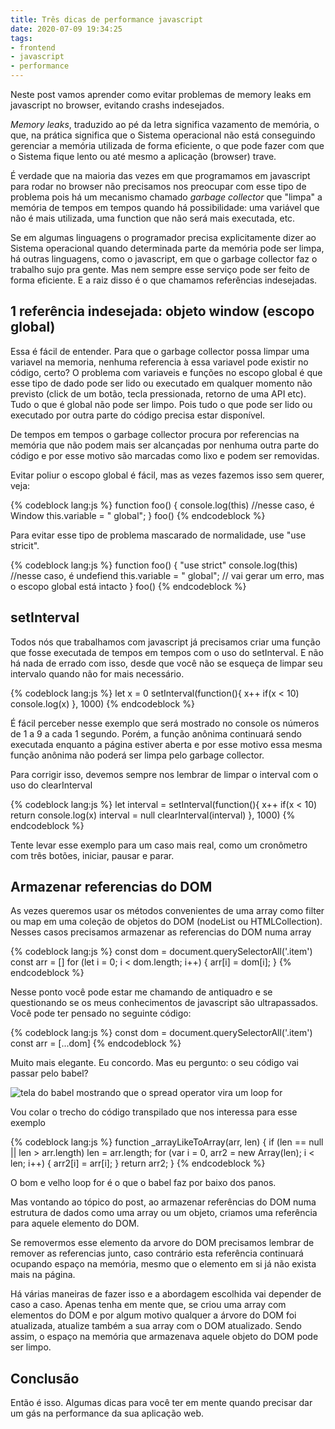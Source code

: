```yaml
---
title: Três dicas de performance javascript
date: 2020-07-09 19:34:25
tags:
- frontend
- javascript
- performance
---
```


Neste post vamos aprender como evitar problemas de memory leaks em javascript no browser, evitando crashs indesejados.

*Memory leaks*, traduzido ao pé da letra significa vazamento de memória, o que, na prática significa que o Sistema operacional não está conseguindo gerenciar a memória utilizada de forma eficiente, o que pode fazer com que o Sistema fique lento ou até mesmo a aplicação (browser) trave.

É verdade que na maioria das vezes em que programamos em javascript para rodar no browser não precisamos nos preocupar com esse tipo de problema pois há um mecanismo chamado *garbage collector* que "limpa" a memória de tempos em tempos quando há possibilidade: uma variável que não é mais utilizada, uma function que não será mais executada, etc.

Se em algumas linguagens o programador precisa explicitamente dizer ao Sistema operacional quando determinada parte da memória pode ser limpa, há outras linguagens, como o javascript, em que o garbage collector faz o trabalho sujo pra gente. Mas nem sempre esse serviço pode ser feito de forma eficiente. E a raiz disso é o que chamamos referências indesejadas.

## 1 referência indesejada: objeto window (escopo global)

Essa é fácil de entender. Para que o  garbage collector possa limpar uma variavel na memoria, nenhuma referencia à essa variavel pode existir no código, certo? O problema com variaveis e funções no escopo global é que esse tipo de dado pode ser lido ou executado em qualquer momento não previsto (click de um botão, tecla  pressionada, retorno de uma API etc). Tudo o que é global não pode ser limpo. Pois tudo o que pode ser lido ou executado por outra parte do código precisa estar disponível.

De tempos em tempos o garbage collector procura por referencias na memória que não podem mais ser alcançadas por nenhuma outra parte do código e por esse motivo são marcadas como lixo e podem ser removidas.

Evitar poliur o escopo global é fácil, mas as vezes fazemos isso sem querer, veja:

{% codeblock lang:js %}
function foo() {
    console.log(this) //nesse caso, é Window
    this.variable = " global";
}
foo()
{% endcodeblock %}

Para evitar esse tipo de problema mascarado de normalidade, use "use stricit".

{% codeblock lang:js %}
function foo() {
"use strict"
    console.log(this) //nesse caso, é undefiend
    this.variable = " global"; // vai gerar um erro, mas o escopo global está intacto
}
foo()
{% endcodeblock %}


## setInterval

Todos nós que trabalhamos com javascript já precisamos criar uma função que fosse executada de tempos em tempos com o uso do setInterval. E não há nada de errado com isso, desde que você não se esqueça de limpar seu intervalo quando não for mais necessário.

{% codeblock lang:js %}
let x = 0
setInterval(function(){
  x++
  if(x < 10) console.log(x)
}, 1000)
{% endcodeblock %}

É fácil perceber nesse exemplo que será mostrado no console os números de 1 a 9 a cada 1 segundo. Porém, a função anônima continuará sendo executada enquanto a página estiver aberta e por esse motivo essa mesma função anônima não poderá ser limpa pelo garbage collector.

Para corrigir isso, devemos sempre nos lembrar de limpar o interval com o uso do clearInterval

{% codeblock lang:js %}
let interval = setInterval(function(){
  x++
  if(x < 10) return console.log(x)
  interval = null
  clearInterval(interval)
}, 1000)
{% endcodeblock %}

Tente levar esse exemplo para um caso mais real, como um cronômetro com três botões, iniciar, pausar e parar.


## Armazenar referencias do DOM

As vezes queremos usar os métodos convenientes de uma array como filter ou map em uma coleção de objetos do DOM (nodeList ou HTMLCollection). Nesses casos precisamos armazenar as referencias do DOM numa array

{% codeblock lang:js %}
const dom = document.querySelectorAll('.item')
const arr = []
for (let i = 0; i < dom.length; i++) { 
    arr[i] = dom[i]; 
}
{% endcodeblock %}

Nesse ponto você pode estar me chamando de antiquadro e se questionando se os meus conhecimentos de javascript são ultrapassados. Você pode ter pensado no seguinte código:

{% codeblock lang:js %}
const dom = document.querySelectorAll('.item')
const arr = [...dom]
{% endcodeblock %}

Muito mais elegante. Eu concordo. Mas eu pergunto: o seu código vai passar pelo babel?

![tela do babel mostrando que o spread operator vira um loop for](../images/tres-dicas-de-performance-javascript/babel_performance.png "tela do babel mostrando que o spread operator vira um loop for")

Vou colar o trecho do código transpilado que nos interessa para esse exemplo

{% codeblock lang:js %}
function \_arrayLikeToArray(arr, len) { 
	if (len == null || len > arr.length) len = arr.length; 
	for (var i = 0, arr2 = new Array(len); i < len; i++) { 
		arr2[i] = arr[i]; 
	} 
	return arr2; 
}
{% endcodeblock %}

O bom e velho loop for é o que o babel faz por baixo dos panos. 

Mas vontando ao tópico do post, ao armazenar referências do DOM numa estrutura de dados como uma array ou um objeto, criamos uma referência para aquele elemento do DOM.

Se removermos esse elemento da arvore do DOM precisamos lembrar de remover as referencias junto, caso contrário esta referência continuará ocupando espaço na memória, mesmo que o elemento em si já não exista mais na página.

Há várias maneiras de fazer isso e a abordagem escolhida vai depender de caso a caso. Apenas tenha em mente que, se criou uma array com elementos do DOM e por algum motivo qualquer a árvore do DOM foi atualizada, atualize também a sua array com o DOM atualizado. Sendo assim, o espaço na memória que armazenava aquele objeto do DOM pode ser limpo.

## Conclusão

Então é isso. Algumas dicas para você ter em mente quando precisar dar um gás na performance da sua aplicação web. 
